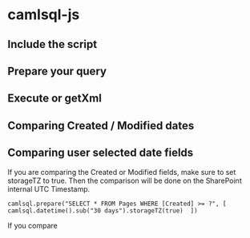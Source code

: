 # camlsql-js

## Include the script

## Prepare your query

## Execute or getXml




## Comparing Created / Modified dates



## Comparing user selected date fields


If you are comparing the Created or Modified fields, make sure to set storageTZ to true. Then the comparison will be done on the SharePoint internal UTC Timestamp.

```
camlsql.prepare("SELECT * FROM Pages WHERE [Created] >= ?", [ camlsql.datetime().sub("30 days").storageTZ(true)  ])
```

If you compare